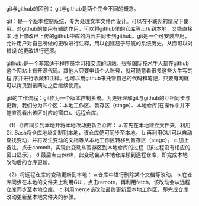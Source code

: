 git与github的区别：
git与github是两个完全不同的概念。

git：是一个版本控制系统，专为处理文本文件而设计。可以在不联网的情况下使用。对github的使用有辅助作用，可以将github里的仓库等上传到本地，又能直接本
地上修改已上传的github中库的内容并同步到github。git是一个可安装应用，允许用户对自己所做的更改进行注释，用以创建易于导航的系统历史，从而可以对错误
的更改进行还原。

github:是一个非常适于程序员学习和交流的网站。很多国际技术牛人都在github这个网站上有开源代码。其他人只要申请个人账号，就可随意看很多这些大牛写的程
序并进行收藏和注释。也可以用github来托管自己的代码和笔记，只要有网就可以拷贝到该网站之后继续使用。

git的工作流程：git作为一个版本控制系统。为更好理解git与github的互相同步与更新，我们分为四个区：本地工作区、暂存区（stage）、本地仓库(在操作中并不能直观看出该区对应的窗口)、远程仓库。

（1）仓库同步到本地并将本地改动更新至仓库：
a.首先在本地建立文件夹，利用Git Bash将仓库地址复制到本地，该仓库便可同步至本地。
b.再利用GUI可以自动查找变动，并将发生变动的文档等从本地工作区转移到暂存区（stage）。
c.加上备注，点击commit，实现此变动从暂存区到本地仓库的过程（该过程没有相应的窗口显示）。
d.最后点击push，此变动会从本地仓库移到远程仓库，即完成本地改动后的仓库更新。

（2）将远程仓库的变动更新到本地：
a.仓库中进行删除某个文档等改动。
b.在仓库同步在本地的文件夹上利用GUI，点击remote，再利用fetch，该改动会从远程仓库同步至本地仓库。
c.利用merge该改动最终更新至本地工作区，即完成仓库改动更新至本地文件夹的步骤。
